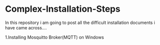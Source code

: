 # Complex-Installation-Steps
In this repository i am going to post all the difficult installation documents i have came across....

1.Installing Mosquitto Broker(MQTT) on Windows
